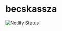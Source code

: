 # becskassza

[![Netlify Status](https://api.netlify.com/api/v1/badges/9c52d2d1-c25f-4f5d-bcf3-29e1ed36ff23/deploy-status)](https://app.netlify.com/sites/becskassza/deploys)
